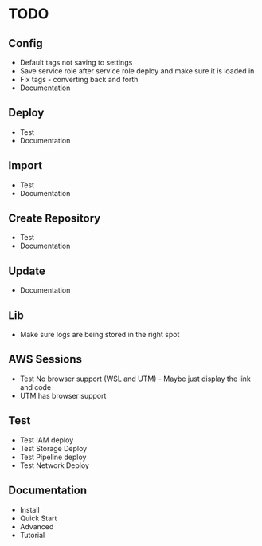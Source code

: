 # TODO

## Config

- Default tags not saving to settings
- Save service role after service role deploy and make sure it is loaded in
- Fix tags - converting back and forth
- Documentation

## Deploy

- Test
- Documentation

## Import

- Test
- Documentation

## Create Repository

- Test
- Documentation

## Update

- Documentation

## Lib

- Make sure logs are being stored in the right spot

## AWS Sessions

- Test No browser support (WSL and UTM) - Maybe just display the link and code
- UTM has browser support

## Test

- Test IAM deploy
- Test Storage Deploy
- Test Pipeline deploy
- Test Network Deploy

## Documentation

- Install
- Quick Start
- Advanced
- Tutorial
